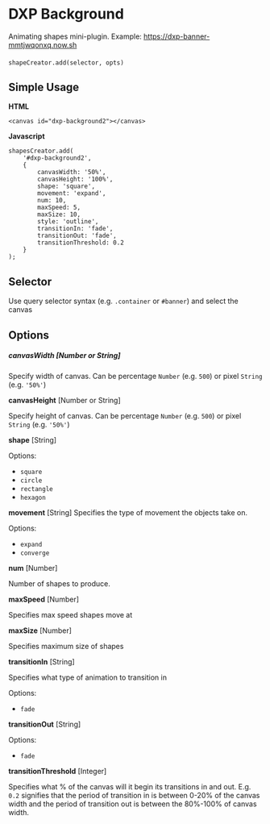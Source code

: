 # DXP Background
Animating shapes mini-plugin. Example: 
https://dxp-banner-mmtjwqonxq.now.sh

#### 
```
shapeCreator.add(selector, opts)
```

## Simple Usage

**HTML**
```
<canvas id="dxp-background2"></canvas>
```

**Javascript**
```
shapesCreator.add(
    '#dxp-background2',
    {
        canvasWidth: '50%',
        canvasHeight: '100%',
        shape: 'square',
        movement: 'expand',
        num: 10,
        maxSpeed: 5,
        maxSize: 10,
        style: 'outline',
        transitionIn: 'fade',
        transitionOut: 'fade',
        transitionThreshold: 0.2
    }
);
```

## Selector
Use query selector syntax (e.g. `.container` or `#banner`) and select the canvas

## Options


##### canvasWidth [Number or String]

Specify width of canvas. Can be percentage `Number` (e.g. `500`) or pixel `String` (e.g. `'50%'`)

**canvasHeight** [Number or String]

Specify height of canvas. Can be percentage `Number` (e.g. `500`) or pixel `String` (e.g. `'50%'`)

**shape** [String]

Options: 
- `square` 
- `circle`
- `rectangle`
- `hexagon`

**movement** [String]
Specifies the type of movement the objects take on. 

Options:
- `expand`
- `converge`

**num** [Number]

Number of shapes to produce.

**maxSpeed** [Number]

Specifies max speed shapes move at

**maxSize** [Number]

Specifies maximum size of shapes

**transitionIn** [String]

Specifies what type of animation to transition in

Options:
- `fade`
 
**transitionOut** [String]

Options:
- `fade`

**transitionThreshold** [Integer]

Specifies what % of the canvas will it begin its transitions in and out. E.g. `0.2` signifies that the period of transition in is between 0-20% of the canvas width and the period of transition out is between the 80%-100% of canvas width.
